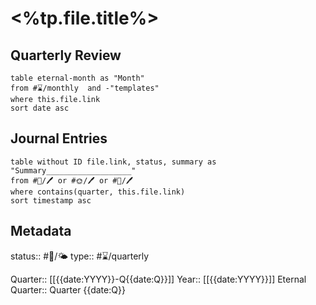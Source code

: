 # <%tp.file.title%>

## Quarterly Review
```dataview
table eternal-month as "Month"
from #⌛/monthly  and -"templates"
where this.file.link
sort date asc
```

## Journal Entries

```dataview
table without ID file.link, status, summary as "Summary___________________"
from #🌱/🖊 or #🌞/🖊 or #🌲/🖊
where contains(quarter, this.file.link)
sort timestamp asc
```




## Metadata
status:: #🌲/🌤
type:: #⌛/quarterly

Quarter:: [[{{date:YYYY}}-Q{{date:Q}}]]
Year:: [[{{date:YYYY}}]]
Eternal Quarter:: Quarter {{date:Q}}
